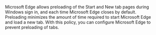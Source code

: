 Microsoft Edge allows preloading of the Start and New tab pages during Windows sign in, and each time Microsoft Edge closes by default. Preloading minimizes the amount of time required to start Microsoft Edge and load a new tab.  With this policy, you can configure Microsoft Edge to prevent preloading of tabs.